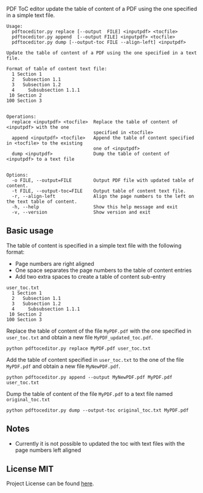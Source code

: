 PDF ToC editor update the table of content of a PDF using the one specified in a simple text file.


```
Usage:
  pdftoceditor.py replace [--output  FILE] <inputpdf> <tocfile>
  pdftoceditor.py append  [--output FILE] <inputpdf> <tocfile>
  pdftoceditor.py dump [--output-toc FILE --align-left] <inputpdf>

Update the table of content of a PDF using the one specified in a text file.

Format of table of content text file:
  1 Section 1
  2   Subsection 1.1
  3   Subsection 1.2
  4     Subsubsection 1.1.1
 10 Section 2
100 Section 3


Operations:
  replace <inputpdf> <tocfile>  Replace the table of content of <inputpdf> with the one
                                specified in <tocfile>
  append <inputpdf> <tocfile>   Append the table of content specified in <tocfile> to the existing
                                one of <inputpdf>
  dump <inputpdf>               Dump the table of content of <inputpdf> to a text file


Options:
  -o FILE, --output=FILE        Output PDF file with updated table of content.
  -t FILE, --output-toc=FILE    Output table of content text file.
  -r, --align-left              Align the page numbers to the left on the text table of content.
  -h, --help                    Show this help message and exit
  -v, --version                 Show version and exit
```

Basic usage
-----------
The table of content is specified in a simple text file with the following format:
- Page numbers are right aligned
- One space separates the page numbers to the table of content entries
- Add two extra spaces to create a table of content sub-entry

```
user_toc.txt
  1 Section 1
  2   Subsection 1.1
  3   Subsection 1.2
  4     Subsubsection 1.1.1
 10 Section 2
100 Section 3
```


Replace the table of content of the file `MyPDF.pdf` with the one specified in `user_toc.txt`
and obtain a new file `MyPDF_updated_toc.pdf`.
```
python pdftoceditor.py replace MyPDF.pdf user_toc.txt
```

Add the table of content specified in `user_toc.txt` to the one of the file `MyPDF.pdf`
and obtain a new file `MyNewPDF.pdf`.
```
python pdftoceditor.py append --output MyNewPDF.pdf MyPDF.pdf user_toc.txt
```

Dump the table of content of the file `MyPDF.pdf` to a text file named `original_toc.txt`
```
python pdftoceditor.py dump --output-toc original_toc.txt MyPDF.pdf
```

Notes
-----
- Currently it is not possible to updated the toc with text files with the page numbers left aligned

License MIT
-----------
Project License can be found [here](https://github.com/simgunz/ktouch-lesson-generator/blob/master/LICENSE.md).
